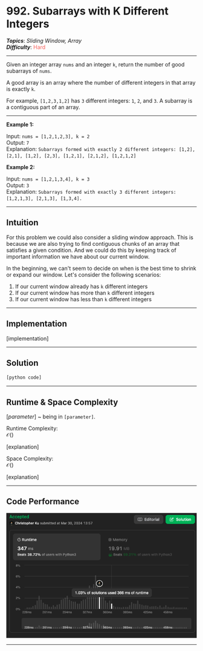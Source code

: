 # 992. Subarrays with K Different Integers
***Topics***: *Sliding Window, Array*  
***Difficulty***: <span style="color: #f8615c;">Hard</span>
<!-- green: #46c6c2, yellow: #fac31d, red: #f8615c-->
---
Given an integer array `nums` and an integer `k`, return the number of good subarrays of `nums`.

A good array is an array where the number of different integers in that array is exactly `k`.

For example, `[1,2,3,1,2]` has `3` different integers: `1`, `2`, and `3`.
A subarray is a contiguous part of an array.

---
**Example 1:**  

Input: `nums = [1,2,1,2,3], k = 2`  
Output: `7`  
Explanation: `Subarrays formed with exactly 2 different integers: [1,2], [2,1], [1,2], [2,3], [1,2,1], [2,1,2], [1,2,1,2]`  

**Example 2:**  

Input: `nums = [1,2,1,3,4], k = 3`  
Output: `3`  
Explanation: `Subarrays formed with exactly 3 different integers: [1,2,1,3], [2,1,3], [1,3,4].`  

---
## Intuition
For this problem we could also consider a sliding window approach. This is because we are also trying to find contiguous chunks of an array that satisfies a given condition. And we could do this by keeping track of important information we have about our current window.

In the beginning, we can't seem to decide on when is the best time to shrink or expand our window. Let's consider the following scenarios:

1. If our current window already has `k` different integers
2. If our current window has more than `k` different integers
3. If our current window has less than `k` different integers

---
## Implementation
[implementation]

---
## Solution
```python
[python code]
```
---
## Runtime & Space Complexity
$[parameter]$ ~ being in `[parameter]`.  

Runtime Complexity:  
$\mathcal{O}()$

[explanation]

Space Complexity:  
$\mathcal{O}()$

[explanation]

---
## Code Performance
![992 code performance](../y_resources/code-performances/lc-992.png)

---